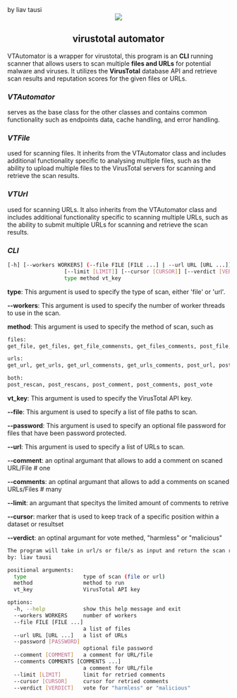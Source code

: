 <div align="left">by liav tausi</div>
<div align="center">
    <img src="https://user-images.githubusercontent.com/50721644/212086526-2fdd00bb-057d-44b5-afcf-9143c1dd78af.png">
    <h2 align="center">virustotal automator</h2>
</div>







VTAutomator is a wrapper for virustotal, this program is an **CLI** running scanner that allows users to scan multiple **files and URLs** for potential malware and viruses. It utilizes the **VirusTotal** database API and retrieve scan results and reputation scores for the given files or URLs.

### *VTAutomator* 
serves as the base class for the other classes and contains common functionality such as endpoints data, cache handling, and error handling.

### *VTFile*
used for scanning files. It inherits from the VTAutomator class and includes additional functionality specific to analysing multiple files, such as the ability to upload multiple files to the VirusTotal servers for scanning and retrieve the scan results.

### *VTUrl*
used for scanning URLs. It also inherits from the VTAutomator class and includes additional functionality specific to scanning multiple URLs, such as the ability to submit multiple URLs for scanning and retrieve the scan results.

### *CLI*
```bash
[-h] [--workers WORKERS] (--file FILE [FILE ...] | --url URL [URL ...]) [--password [PASSWORD]] [--comment [COMMENT]] [--comments COMMENTS [COMMENTS ...]]
                  [--limit [LIMIT]] [--cursor [CURSOR]] [--verdict [VERDICT]]
                  type method vt_key
```

**type**:  This argument is used to specify the type of scan, either 'file' or 'url'.

**--workers**:  This argument is used to specify the number of worker threads to use in the scan.

**method**:  This argument is used to specify the method of scan, such as 

 ```python 
files: 
get_file, get_files, get_file_commensts, get_files_comments, post_file, post_files, post_get_file, post_get_files

urls:
get_url, get_urls, get_url_commensts, get_urls_comments, post_url, post_urls, post_get_url, post_get_urls

both:
post_rescan, post_rescans, post_comment, post_comments, post_vote
```

**vt_key**:  This argument is used to specify the VirusTotal API key.

**--file**:  This argument is used to specify a list of file paths to scan.

**--password**:  This argument is used to specify an optional file password for files that have been password protected.

**--url**:  This argument is used to specify a list of URLs to scan.

**--comment**: an optinal argumant that allows to add a comment on scaned URL/File # one

**--comments**: an optinal argumant that allows to add a comments on scaned URLs/Files # many

**--limit**: an argumant that specitys the limited amount of comments to retrive 

**--cursor**: marker that is used to keep track of a specific position within a dataset or resultset

**--verdict**: an optinal argumant for vote methed, "harmless" or "malicious"

```bash
The program will take in url/s or file/s as input and return the scan results from the VirusTotal database created 
by: liav tausi

positional arguments:
  type                  type of scan (file or url)
  method                method to run
  vt_key                VirusTotal API key

options:
  -h, --help            show this help message and exit
  --workers WORKERS     number of workers
  --file FILE [FILE ...]
                        a list of files
  --url URL [URL ...]   a list of URLs
  --password [PASSWORD]
                        optional file password
  --comment [COMMENT]   a comment for URL/file
  --comments COMMENTS [COMMENTS ...]
                        a comment for URL/file
  --limit [LIMIT]       limit for retried comments
  --cursor [CURSOR]     cursor for retried comments
  --verdict [VERDICT]   vote for "harmless" or "malicious"

  ```



